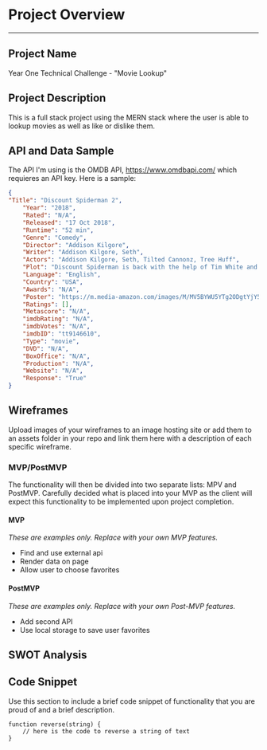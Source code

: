 # Project Overview
---

## Project Name

Year One Technical Challenge - "Movie Lookup"

## Project Description

This is a full stack project using the MERN stack where the user is able to lookup movies as well as like or dislike them.

## API and Data Sample

The API I'm using is the OMDB API, https://www.omdbapi.com/ which requieres an API key. Here is a sample:

```json
{
"Title": "Discount Spiderman 2",
    "Year": "2018",
    "Rated": "N/A",
    "Released": "17 Oct 2018",
    "Runtime": "52 min",
    "Genre": "Comedy",
    "Director": "Addison Kilgore",
    "Writer": "Addison Kilgore, Seth",
    "Actors": "Addison Kilgore, Seth, Tilted Cannonz, Tree Huff",
    "Plot": "Discount Spiderman is back with the help of Tim White and Bot Bot. The weird group of estranged heroes must stop and defeat T before he can kill any more innocent and useless people.",
    "Language": "English",
    "Country": "USA",
    "Awards": "N/A",
    "Poster": "https://m.media-amazon.com/images/M/MV5BYWU5YTg2ODgtYjY5Mi00ZDJhLTkyYjktYWRmNTc3ZjQ4YmJkXkEyXkFqcGdeQXVyODE4Njg5ODQ@._V1_SX300.jpg",
    "Ratings": [],
    "Metascore": "N/A",
    "imdbRating": "N/A",
    "imdbVotes": "N/A",
    "imdbID": "tt9146610",
    "Type": "movie",
    "DVD": "N/A",
    "BoxOffice": "N/A",
    "Production": "N/A",
    "Website": "N/A",
    "Response": "True"
}
```

## Wireframes

Upload images of your wireframes to an image hosting site or add them to an assets folder in your repo and link them here with a description of each specific wireframe.

### MVP/PostMVP

The functionality will then be divided into two separate lists: MPV and PostMVP.  Carefully decided what is placed into your MVP as the client will expect this functionality to be implemented upon project completion.  

#### MVP 
*These are examples only. Replace with your own MVP features.*

- Find and use external api 
- Render data on page 
- Allow user to choose favorites 

#### PostMVP  
*These are examples only. Replace with your own Post-MVP features.*

- Add second API
- Use local storage to save user favorites

## SWOT Analysis



## Code Snippet

Use this section to include a brief code snippet of functionality that you are proud of and a brief description.  

```
function reverse(string) {
	// here is the code to reverse a string of text
}
```
